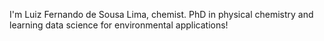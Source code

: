 I'm Luiz Fernando de Sousa Lima, chemist.
PhD in physical chemistry and learning data science for environmental applications!
